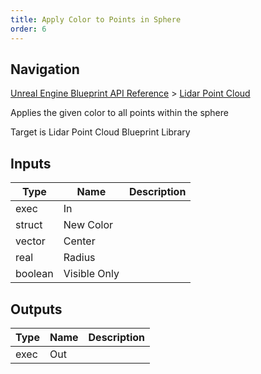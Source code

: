 ```yaml
---
title: Apply Color to Points in Sphere
order: 6
---
```

## Navigation

[Unreal Engine Blueprint API Reference](https://dev.epicgames.com/documentation/en-us/unreal-engine/BlueprintAPI) > [Lidar Point Cloud](https://dev.epicgames.com/documentation/en-us/unreal-engine/BlueprintAPI/LidarPointCloud)

Applies the given color to all points within the sphere

Target is Lidar Point Cloud Blueprint Library

## Inputs

| Type | Name | Description |
| --- | --- | --- |
| exec | In |  |
| struct | New Color |  |
| vector | Center |  |
| real | Radius |  |
| boolean | Visible Only |  |

## Outputs

| Type | Name | Description |
| --- | --- | --- |
| exec | Out |  |
